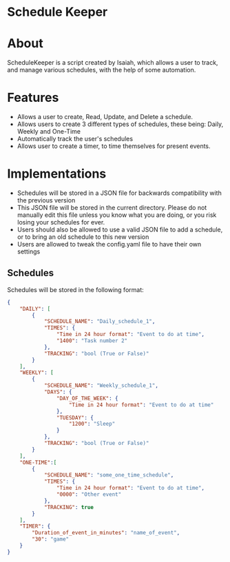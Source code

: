 # Schedule Keeper

# About
ScheduleKeeper is a script created by Isaiah, which allows a user to track, and manage various schedules, with the help of some automation.

# Features
- Allows a user to create, Read, Update, and Delete a schedule.
- Allows users to create 3 different types of schedules, these being: Daily, Weekly and One-Time
- Automatically track the user's schedules
- Allows user to create a timer, to time themselves for present events.

# Implementations
- Schedules will be stored in a JSON file for backwards compatibility with the previous version
- This JSON file will be stored in the current directory. Please do not manually edit this file unless you know what you are doing, or you risk losing your schedules for ever.
- Users should also be allowed to use a valid JSON file to add a schedule, or to bring an old schedule to this new version
- Users are allowed to tweak the config.yaml file to have their own settings

## Schedules
Schedules will be stored in the following format:

```json
{
    "DAILY": [
        {
            "SCHEDULE_NAME": "Daily_schedule_1",
            "TIMES": {
                "Time in 24 hour format": "Event to do at time",
                "1400": "Task number 2"
            },
            "TRACKING": "bool (True or False)" 
        }
    ],
    "WEEKLY": [
        {
            "SCHEDULE_NAME": "Weekly_schedule_1",
            "DAYS": {
                "DAY_OF_THE_WEEK": {
                    "Time in 24 hour format": "Event to do at time"
                },
                "TUESDAY": {
                    "1200": "Sleep"
                }
            },
            "TRACKING": "bool (True or False)" 
        }
    ],
    "ONE-TIME":[
        {
            "SCHEDULE_NAME": "some_one_time_schedule",
            "TIMES": {
                "Time in 24 hour format": "Event to do at time",
                "0000": "Other event"
            },
            "TRACKING": true 
        }
    ],
    "TIMER": {
        "Duration_of_event_in_minutes": "name_of_event",
        "30": "game"
    }
}
```